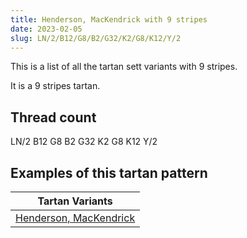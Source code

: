 ```yaml
---
title: Henderson, MacKendrick with 9 stripes
date: 2023-02-05
slug: LN/2/B12/G8/B2/G32/K2/G8/K12/Y/2
---
```

This is a list of all the tartan sett variants with 9 stripes.

It is a 9 stripes tartan.


## Thread count
LN/2 B12 G8 B2 G32 K2 G8 K12 Y/2

## Examples of this tartan pattern

| Tartan Variants |
|---------------|
| [Henderson, MacKendrick](/variants/ln/2/b12/g8/b2/g32/k2/g8/k12/y/2-b304080-g008000-k000000-lne0e0e0-yf0c000)||
